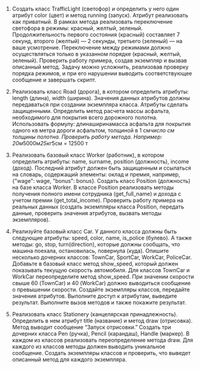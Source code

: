 1. Создать класс TrafficLight (светофор) и определить у него один атрибут color (цвет) и метод running (запуск).
Атрибут реализовать как приватный. В рамках метода реализовать переключение светофора в режимы: красный, желтый, зеленый.
Продолжительность первого состояния (красный) составляет 7 секунд, второго (желтый) — 2 секунды, третьего (зеленый) — на ваше усмотрение.
Переключение между режимами должно осуществляться только в указанном порядке (красный, желтый, зеленый).
Проверить работу примера, создав экземпляр и вызвав описанный метод.
Задачу можно усложнить, реализовав проверку порядка режимов, и при его нарушении выводить соответствующее сообщение и завершать скрипт.

2. Реализовать класс Road (дорога), в котором определить атрибуты: length (длина), width (ширина).
Значения данных атрибутов должны передаваться при создании экземпляра класса.
Атрибуты сделать защищенными. Определить метод расчета массы асфальта,
необходимого для покрытия всего дорожного полотна. 
Использовать формулу: длинаширинамасса асфальта для покрытия одного кв метра дороги асфальтом,
толщиной в 1 см*число см толщины полотна. Проверить работу метода.
Например: 20м*5000м*25кг*5см = 12500 т

3. Реализовать базовый класс Worker (работник), в котором определить атрибуты: name, surname, position (должность), income (доход).
Последний атрибут должен быть защищенным и ссылаться на словарь, содержащий элементы: оклад и премия, например, {"wage": wage, "bonus": bonus}.
Создать класс Position (должность) на базе класса Worker. В классе Position реализовать методы 
получения полного имени сотрудника (get_full_name) и дохода с учетом премии (get_total_income).
Проверить работу примера на реальных данных (создать экземпляры класса Position, передать данные,
проверить значения атрибутов, вызвать методы экземпляров).

4. Реализуйте базовый класс Car. У данного класса должны быть следующие атрибуты: speed, color, name, is_police (булево).
А также методы: go, stop, turn(direction), которые должны сообщать, что машина поехала, остановилась, повернула (куда).
Опишите несколько дочерних классов: TownCar, SportCar, WorkCar, PoliceCar. Добавьте в базовый класс метод show_speed,
который должен показывать текущую скорость автомобиля. Для классов TownCar и WorkCar переопределите метод show_speed.
При значении скорости свыше 60 (TownCar) и 40 (WorkCar) должно выводиться сообщение о превышении скорости.
Создайте экземпляры классов, передайте значения атрибутов.
Выполните доступ к атрибутам, выведите результат. Выполните вызов методов и также покажите результат.

5. Реализовать класс Stationery (канцелярская принадлежность). Определить в нем атрибут title (название) и метод draw (отрисовка).
Метод выводит сообщение “Запуск отрисовки.” Создать три дочерних класса Pen (ручка), Pencil (карандаш), Handle (маркер).
В каждом из классов реализовать переопределение метода draw. Для каждого из классов методы должен выводить уникальное сообщение.
Создать экземпляры классов и проверить, что выведет описанный метод для каждого экземпляра.
